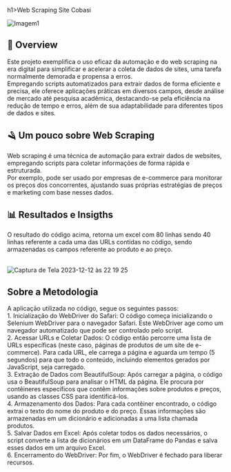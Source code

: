 h1>Web Scraping Site Cobasi</h1>


![Imagem1](https://github.com/Cleitoncsb/meu-Portfolio/assets/142935223/b9bf12f2-c1a3-46af-a8a8-b2fade673657)


 <h2> 📌 Overview   </h2>
 
 Este projeto exemplifica o uso eficaz da automação e do web scraping na era digital para simplificar e 
 acelerar a coleta de dados de sites, uma tarefa normalmente demorada e propensa a erros. <br>
 Empregando scripts automatizados 
 para extrair dados de forma eficiente e precisa, ele oferece aplicações práticas em diversos campos, desde análise de mercado até pesquisa 
 acadêmica, destacando-se pela eficiência na redução de tempo e erros, além de sua adaptabilidade para diferentes tipos de dados e sites.

<h2> 🪒 Um pouco sobre Web Scraping</h2>

Web scraping é uma técnica de automação para extrair dados de websites, empregando scripts para coletar informações de forma rápida e estruturada.<br>
Por exemplo, pode ser usado por empresas de e-commerce para monitorar os preços dos concorrentes, ajustando suas próprias estratégias de preços e marketing com base nesses dados. 

<h2> 📊 Resultados e Insigths</h2>
O resultado do código acima, retorna um excel com 80 linhas sendo 40 linhas referente a cada uma das URLs contidas no código, sendo armazenadas 
os campos referente ao produto e ao preço.<br>
<br>

![Captura de Tela 2023-12-12 às 22 19 25](https://github.com/Cleitoncsb/Analise-de-Dados-de-uma-Cafeteria-com-Python/assets/142935223/cf4a7c5f-6d65-49a5-b907-faee89cc7470)
<br>

<h2>Sobre a Metodologia</h2>
A aplicaçāo utilizada no código, segue os seguintes passos:<br>
1. Inicialização do WebDriver do Safari: O código começa inicializando o Selenium WebDriver para o navegador Safari. 
Este WebDriver age como um navegador automatizado que pode ser controlado pelo script. <br>
2. Acessar URLs e Coletar Dados: O código então percorre uma lista de URLs específicas (neste caso, páginas de produtos de um site de e-commerce). 
Para cada URL, ele carrega a página e aguarda um tempo (5 segundos) para que todo o conteúdo, incluindo elementos gerados por JavaScript, seja carregado.<br>
3. Extração de Dados com BeautifulSoup: Após carregar a página, o código usa o BeautifulSoup para analisar o HTML da página. Ele procura por contêineres 
específicos que contêm informações sobre produtos e preços, usando as classes CSS para identificá-los.<br>
4. Armazenamento dos Dados: Para cada contêiner encontrado, o código extrai o texto do nome do produto e do preço. Essas informações são armazenadas em um 
dicionário e adicionadas a uma lista chamada produtos.<br>
5. Salvar Dados em Excel: Após coletar todos os dados necessários, o script converte a lista de dicionários em um DataFrame do Pandas e salva esses dados em um arquivo Excel.<br>
6. Encerramento do WebDriver: Por fim, o WebDriver é fechado para liberar recursos.<br>
